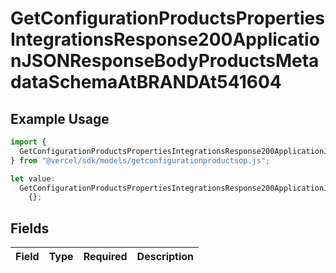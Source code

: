 # GetConfigurationProductsPropertiesIntegrationsResponse200ApplicationJSONResponseBodyProductsMetadataSchemaAtBRANDAt541604

## Example Usage

```typescript
import {
  GetConfigurationProductsPropertiesIntegrationsResponse200ApplicationJSONResponseBodyProductsMetadataSchemaAtBRANDAt541604,
} from "@vercel/sdk/models/getconfigurationproductsop.js";

let value:
  GetConfigurationProductsPropertiesIntegrationsResponse200ApplicationJSONResponseBodyProductsMetadataSchemaAtBRANDAt541604 =
    {};
```

## Fields

| Field       | Type        | Required    | Description |
| ----------- | ----------- | ----------- | ----------- |